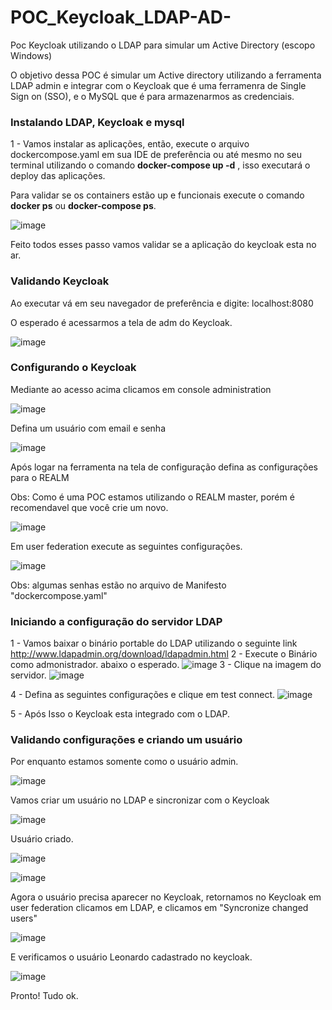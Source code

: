 # POC_Keycloak_LDAP-AD-

Poc Keycloak utilizando o LDAP para simular um Active Directory (escopo Windows)

O objetivo dessa POC é simular um Active directory utilizando a ferramenta LDAP admin e integrar com o Keycloak que é uma ferramenra de Single Sign on (SSO), e o MySQL que é para armazenarmos as credenciais.

### Instalando LDAP, Keycloak e mysql

1 - Vamos instalar as aplicações, então, execute o arquivo dockercompose.yaml em sua IDE de preferência ou até mesmo no seu terminal utilizando o comando **docker-compose up -d** , isso executará o deploy das aplicações.

Para validar se os containers estão up e funcionais execute o comando **docker ps** ou **docker-compose ps**. 

![image](https://user-images.githubusercontent.com/68164552/126538928-ac4489c3-be49-476d-8b40-58569687fbc3.png)

Feito todos esses passo vamos validar se a aplicação do keycloak esta no ar.

### Validando Keycloak

Ao executar vá em seu navegador de preferência e digite: localhost:8080

O esperado é acessarmos a tela de adm do Keycloak.

![image](https://user-images.githubusercontent.com/68164552/126784437-cde175fa-a761-4615-a59a-573e88658d81.png)

### Configurando o Keycloak

Mediante ao acesso acima clicamos em console administration

![image](https://user-images.githubusercontent.com/68164552/126540129-49228d2d-554a-4387-8107-1bccf48515ce.png)

Defina um usuário com email e senha

![image](https://user-images.githubusercontent.com/68164552/126541518-daa8efb1-0680-4a5b-a362-4260e135fe01.png)

Após logar na ferramenta na tela de configuração defina as configurações para o REALM

Obs: Como é uma POC estamos utilizando o REALM master, porém é recomendavel que você crie um novo.

![image](https://user-images.githubusercontent.com/68164552/126544122-34cdf42f-3c9f-4918-8eef-4b9c594f7dbf.png)

Em user federation execute as seguintes configurações.

![image](https://user-images.githubusercontent.com/68164552/126543939-0a6cac77-aa8c-4f36-aa47-6c617e4a2cc1.png)

Obs: algumas senhas estão no arquivo de Manifesto "dockercompose.yaml"

### Iniciando a configuração do servidor LDAP

1 - Vamos baixar o binário portable do LDAP utilizando o seguinte link http://www.ldapadmin.org/download/ldapadmin.html
2 - Execute o Binário como admonistrador. abaixo o esperado.
![image](https://user-images.githubusercontent.com/68164552/126544663-36868905-a078-48bb-a21b-fe685558a84f.png)
3 - Clique na imagem do servidor.
![image](https://user-images.githubusercontent.com/68164552/126545015-de64fc97-6b26-4123-9da9-6d2f59a89ded.png)

4 - Defina as seguintes configurações e clique em test connect.
![image](https://user-images.githubusercontent.com/68164552/126545169-b25d8b6d-4092-4370-b644-7061e0a34e1d.png)

5 - Após Isso o Keycloak esta integrado com o LDAP.

### Validando configurações e criando um usuário

Por enquanto estamos somente como o usuário admin.

![image](https://user-images.githubusercontent.com/68164552/126545814-c6f1d2d1-42a7-42b2-aa76-f61bcd3de1d1.png)

Vamos criar um usuário no LDAP e sincronizar com o Keycloak 

![image](https://user-images.githubusercontent.com/68164552/126547013-16f08480-2cf6-4b07-8300-fba6240574f9.png)

Usuário criado.

![image](https://user-images.githubusercontent.com/68164552/126549969-5743f077-e9f2-4da5-bf22-d26cd650de93.png)

![image](https://user-images.githubusercontent.com/68164552/126550028-25a60378-704f-45f8-a273-48d5dabca420.png)

Agora o usuário precisa aparecer no Keycloak, retornamos no Keycloak em user federation clicamos em LDAP, e clicamos em "Syncronize changed users"

![image](https://user-images.githubusercontent.com/68164552/126550558-5d2cffd6-c85c-42d1-bf04-ee8c5f14455b.png)
 
 E verificamos o usuário Leonardo cadastrado no keycloak.
 
 ![image](https://user-images.githubusercontent.com/68164552/126550692-8973e97b-971e-4a4a-bb5b-40098e445cc1.png)

Pronto! Tudo ok.
